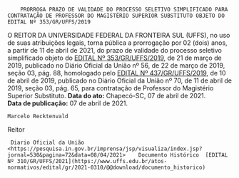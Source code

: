         PRORROGA PRAZO DE VALIDADE DO PROCESSO SELETIVO SIMPLIFICADO PARA CONTRATAÇÃO DE PROFESSOR DO MAGISTÉRIO SUPERIOR SUBSTITUTO OBJETO DO EDITAL Nº 353/GR/UFFS/2019  

 O REITOR DA UNIVERSIDADE FEDERAL DA FRONTEIRA SUL (UFFS), no uso de suas atribuições legais, torna pública a prorrogação por 02 (dois) anos, a partir de 11 de abril de 2021, do prazo de validade do processo seletivo simplificado objeto do [EDITAL Nº 353/GR/UFFS/2019](https://www.uffs.edu.br/atos-normativos/edital/gr/2019-0353), de 21 de março de 2019, publicado no Diário Oficial da União nº 56, de 22 de março de 2019, seção 03, pág. 88, homologado pelo [EDITAL Nº 437/GR/UFFS/2019](https://www.uffs.edu.br/atos-normativos/edital/gr/2019-0437), de 10 de abril de 2019, publicado no Diário Oficial da União nº 70, de 11 de abril de 2019, seção 03, pág. 65, para contratação de Professor do Magistério Superior Substituto.        **Data do ato:** Chapecó-SC, 07 de abril de 2021.   
 **Data de publicação:**  07 de abril de 2021. 

    Marcelo Recktenvald   
 Reitor 

     Diario Oficial da União <https://pesquisa.in.gov.br/imprensa/jsp/visualiza/index.jsp?jornal=530&pagina=72&data=08/04/2021>    Documento Histórico  [EDITAL Nº 310/GR/UFFS/2021](https://www.uffs.edu.br/atos-normativos/edital/gr/2021-0310/@@download/documento_historico)     
      